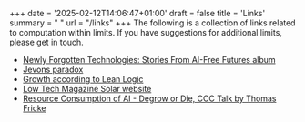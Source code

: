 +++
date = '2025-02-12T14:06:47+01:00'
draft = false
title = 'Links'
summary = " "
url = "/links"
+++
The following is a collection of links related to computation within limits. If you have suggestions for additional limits, please get in touch.

- [Newly Forgotten Technologies: Stories From AI​-​Free Futures album](https://wesleygoatley.bandcamp.com/album/newly-forgotten-technologies-stories-from-ai-free-futures)
- [Jevons paradox](https://en.wikipedia.org/wiki/Jevons_paradox)
- [Growth according to Lean Logic](https://leanlogic.online/glossary/growth/)
- [Low Tech Magazine Solar website](https://solar.lowtechmagazine.com/)
- [Resource Consumption of AI - Degrow or Die, CCC Talk by Thomas Fricke](https://media.ccc.de/v/38c3-resource-consumption-of-ai-degrow-or-die)
